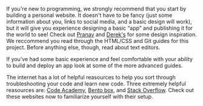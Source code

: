 
If you're new to programming, we strongly recommend that you start by building a personal website. It doesn't have to be fancy (just some information about you, links to social media, and a basic design will work), but it will give you experience designing a basic “app” and publishing it for the world to see! Check out [Pranav](http://pvrnav.com) and [Derek's](http://derekjobst.com/) for some design inspiration. We reccommend you read through the HTML/CSS and Git guides for this project. Before anything else, though, read about text editors.

If you’ve had some basic experience and feel comfortable with your ability to build and deploy an app look at some of the more advanced guides.

The internet has a lot of helpful reasources to help you sort through troubleshooting your code and learn new code. Three extremely helpful reasources are: [Code Academy](http://www.codeacademy.com), [Bento box](https://teamtreehouse.com/signup_code/hackru), and [Stack Overflow](http://stackoverflow.com). Check out these websites now to familiarize yourself with their setup.